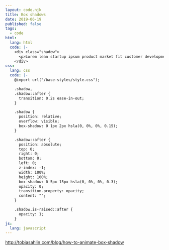 ```yaml
---
layout: code.njk
title: Box shadows 
date: 2019-06-19
published: false
tags:
  - code
html:
  lang: html
  code: |-
    <div class="shadow">
      <p>Lorem lean startup ipsum product market fit customer development acquihire technical cofounder.</p>
    </div>
css:
  lang: css
  code: |-
    @import url("/base-styles/style.css");

    .shadow,
    .shadow::after {
      transition: 0.2s ease-in-out;
    }

    .shadow {
      position: relative;
      overflow: visible;
      box-shadow: 0 1px 2px hsla(0, 0%, 0%, 0.15);
    }

    .shadow::after {
      position: absolute;
      top: 0;
      right: 0;
      bottom: 0;
      left: 0;
      z-index: -1;
      width: 100%;
      height: 100%;
      box-shadow: 0 5px 15px hsla(0, 0%, 0%, 0.3);
      opacity: 0;
      transition-property: opacity;
      content: "";
    }

    .shadow.is-raised::after {
      opacity: 1;
    }
js:
  lang: javascript
---
```


http://tobiasahlin.com/blog/how-to-animate-box-shadow
